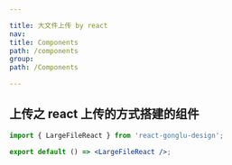 ```yaml
---

title: 大文件上传 by react
nav:
title: Components
path: /components
group:
path: /Components

---
```


## 上传之 react 上传的方式搭建的组件

```jsx
import { LargeFileReact } from 'react-gonglu-design';

export default () => <LargeFileReact />;
```
